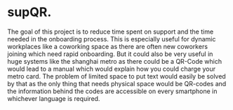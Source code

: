 # supQR.

The goal of this project is to reduce time spent on support and the time needed in the onboarding process. This is especially useful for dynamic workplaces like a coworking space as there are often new coworkers joining which need rapid onboarding. But it could also be very useful in huge systems like the shanghai metro as there could be a QR-Code which would lead to a manual which would explain how you could charge your metro card. The problem of limited space to put text would easily be solved by that as the only thing that needs physical space would be QR-codes and the information behind the codes are accessible on every smartphone in whichever language is required. 

